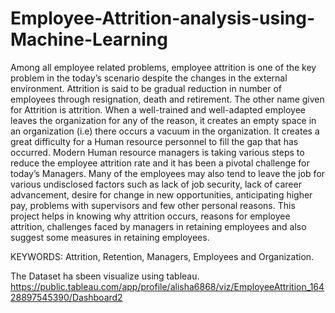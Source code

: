 # Employee-Attrition-analysis-using-Machine-Learning

Among all employee related problems, employee attrition is one of the key problem in the today’s scenario despite the changes in the external environment. Attrition is said to be gradual reduction in number of employees through resignation, death and retirement. The other name given for Attrition is attrition. When a well-trained and well-adapted employee leaves the organization for any of the reason, it creates an empty space in an organization (i.e) there occurs a vacuum in the organization. It creates a great difficulty for a Human resource personnel to fill the gap that has occurred. Modern Human resource managers is taking various steps to reduce the employee attrition rate and it has been a pivotal challenge for today’s Managers. Many of the employees may also tend to leave the job for various undisclosed factors such as lack of job security, lack of career advancement, desire for change in new opportunities, anticipating higher pay, problems with supervisors and few other personal reasons. This project helps in knowing why attrition occurs, reasons for employee attrition, challenges faced by managers in retaining employees and also suggest some measures in retaining employees.


KEYWORDS: Attrition, Retention, Managers, Employees and Organization.

The Dataset ha sbeen visualize using tableau.
https://public.tableau.com/app/profile/alisha6868/viz/EmployeeAttrition_16428897545390/Dashboard2
